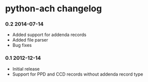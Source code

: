 # python-ach changelog


### 0.2 2014-07-14
- Added support for addenda records
- Added file parser
- Bug fixes 

### 0.1 2012-12-14
- Initial release
- Support for PPD and CCD records without addenda record type
